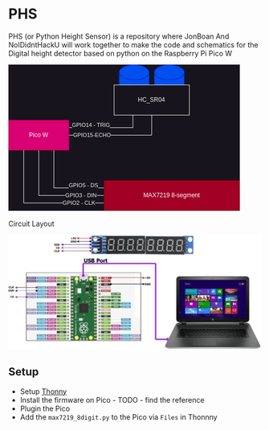 # PHS
PHS (or Python Height Sensor) is a repository where JonBoan And NoIDidntHackU will work together to make the code and schematics for the Digital height detector based on python on the Raspberry Pi Pico W


![system_component](./doc/system_component_layout.drawio.png)


Circuit Layout 

![max7219_connect](./doc/schematic7sgmnt.png)

## Setup 

- Setup [Thonny](https://thonny.org/)
- Install the firmware on Pico - TODO - find the reference
- Plugin the Pico
- Add the `max7219_8digit.py` to the Pico via `Files` in Thonnny


